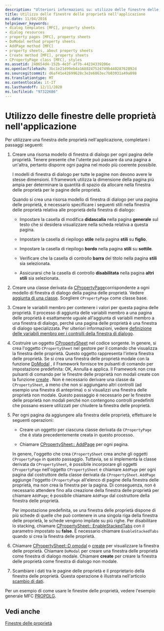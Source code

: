 ```yaml
---
description: "Ulteriori informazioni su: utilizzo delle finestre delle proprietà nell'applicazione"
title: Utilizzo delle finestre delle proprietà nell'applicazione
ms.date: 11/04/2016
helpviewer_keywords:
- dialog templates [MFC], property sheets
- dialog resources
- property pages [MFC], property sheets
- DoModal method property sheets
- AddPage method [MFC]
- property sheets, about property sheets
- Create method [MFC], property sheets
- CPropertyPage class [MFC], styles
ms.assetid: 240654d4-152b-4e3f-af7b-44234339206e
ms.openlocfilehash: 3bc1e21d99eb4a1688247524749b44028762892d
ms.sourcegitcommit: d6af41e42699628c3e2e6063ec7b03931a49a098
ms.translationtype: MT
ms.contentlocale: it-IT
ms.lasthandoff: 12/11/2020
ms.locfileid: "97322686"
---
```

# <a name="using-property-sheets-in-your-application"></a>Utilizzo delle finestre delle proprietà nell'applicazione

Per utilizzare una finestra delle proprietà nell'applicazione, completare i passaggi seguenti:

1. Creare una risorsa modello di finestra di dialogo per ogni pagina delle proprietà. Tenere presente che l'utente può passare da una pagina a un'altra, pertanto disporre ogni pagina nel modo più coerente possibile.

   I modelli di finestra di dialogo per tutte le pagine non devono avere le stesse dimensioni. Il framework utilizza la dimensione della pagina più ampia per determinare la quantità di spazio da allocare nella finestra delle proprietà per le pagine delle proprietà.

   Quando si crea una risorsa modello di finestra di dialogo per una pagina delle proprietà, è necessario specificare i seguenti stili nella finestra delle proprietà relativa alle proprietà della finestra di dialogo:

   - Impostare la casella di modifica **didascalia** nella pagina **generale** sul testo che si desidera visualizzare nella scheda relativa a questa pagina.

   - Impostare la casella di riepilogo **stile** nella pagina **stili** su **figlio**.

   - Impostare la casella di riepilogo **bordo** nella pagina **stili** su **sottile**.

   - Verificare che la casella di controllo **barra** del titolo nella pagina **stili** sia selezionata.

   - Assicurarsi che la casella di controllo **disabilitata** nella pagina **altri stili** sia selezionata.

1. Creare una classe derivata da [CPropertyPage](../mfc/reference/cpropertypage-class.md)corrispondente a ogni modello di finestra di dialogo della pagina delle proprietà. Vedere [aggiunta di una classe](../ide/adding-a-class-visual-cpp.md). Scegliere `CPropertyPage` come classe base.

1. Creare le variabili membro per contenere i valori per questa pagina delle proprietà. Il processo di aggiunta delle variabili membro a una pagina delle proprietà è esattamente uguale all'aggiunta di variabili membro a una finestra di dialogo, perché una pagina delle proprietà è una finestra di dialogo specializzata. Per ulteriori informazioni, vedere [definizione delle variabili membro per i controlli della finestra di dialogo](../windows/adding-editing-or-deleting-controls.md).

1. Costruire un oggetto [CPropertySheet](../mfc/reference/cpropertysheet-class.md) nel codice sorgente. In genere, si crea l'oggetto `CPropertySheet` nel gestore per il comando che visualizza la finestra delle proprietà. Questo oggetto rappresenta l'intera finestra delle proprietà. Se si crea una finestra delle proprietà modale con la funzione [DoModal](../mfc/reference/cpropertysheet-class.md#domodal) , il Framework fornisce tre pulsanti di comando per impostazione predefinita: OK, Annulla e applica. Il Framework non crea pulsanti di comando per le finestre delle proprietà non modali create con la funzione [create](../mfc/reference/cpropertysheet-class.md#create) . Non è necessario derivare una classe da `CPropertySheet`, a meno che non si aggiungano altri controlli (ad esempio una finestra di anteprima) o si visualizzi una finestra delle proprietà non modale. Questo passaggio è necessario per le finestre delle proprietà non modali perché non contengono controlli predefiniti che possano essere utilizzati per chiudere la finestra delle proprietà.

1. Per ogni pagina da aggiungere alla finestra delle proprietà, effettuare le seguenti operazioni:

   - Creare un oggetto per ciascuna classe derivata da `CPropertyPage` che è stata precedentemente creata in questo processo.

   - Chiamare [CPropertySheet:: AddPage](../mfc/reference/cpropertysheet-class.md#addpage) per ogni pagina.

   In genere, l'oggetto che crea `CPropertySheet` crea anche gli oggetti `CPropertyPage` in questo passaggio. Tuttavia, se si implementa la classe derivata da `CPropertySheet`, è possibile incorporare gli oggetti `CPropertyPage` nell'oggetto `CPropertySheet` e chiamare `AddPage` per ogni pagina dal costruttore della classe derivata da `CPropertySheet`. `AddPage` aggiunge l'oggetto `CPropertyPage` all'elenco di pagine della finestra delle proprietà, ma non crea la finestra per la pagina. Di conseguenza, non è necessario attendere fino alla creazione della finestra delle proprietà per chiamare `AddPage`; è possibile chiamare `AddPage` dal costruttore della finestra delle proprietà.

   Per impostazione predefinita, se una finestra delle proprietà dispone di più schede di quelle che può contenere in una singola riga della finestra delle proprietà, le schede vengono impilate su più righe. Per disabilitare lo stacking, chiamare [CPropertySheet:: EnableStackedTabs](../mfc/reference/cpropertysheet-class.md#enablestackedtabs) con il parametro impostato su **false**. È necessario chiamare `EnableStackedTabs` quando si crea la finestra delle proprietà.

1. Chiamare [CPropertySheet::D omodal](../mfc/reference/cpropertysheet-class.md#domodal) o [create](../mfc/reference/cpropertysheet-class.md#create) per visualizzare la finestra delle proprietà. Chiamare `DoModal` per creare una finestra delle proprietà come finestra di dialogo modale. Chiamare **create** per creare la finestra delle proprietà come finestra di dialogo non modale.

1. Scambiare i dati tra le pagine delle proprietà e il proprietario della finestra delle proprietà. Questa operazione è illustrata nell'articolo [scambio di dati](../mfc/exchanging-data.md).

Per un esempio di come usare le finestre delle proprietà, vedere l'esempio generale MFC [PROPDLG](../overview/visual-cpp-samples.md).

## <a name="see-also"></a>Vedi anche

[Finestre delle proprietà](../mfc/property-sheets-mfc.md)
